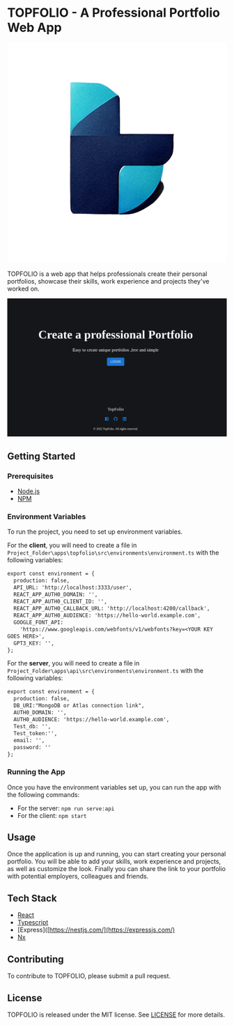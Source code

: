 # TOPFOLIO - A Professional Portfolio Web App

<p align="center">
  <img src="images/logoTF.png">
</p>

TOPFOLIO is a web app that helps professionals create their personal portfolios, showcase their skills, work experience and projects they've worked on.

<p align="center">
  <img src="images/Screenshot from 2022-11-28 16-16-49.png">
</p>

## Getting Started

### Prerequisites

* [Node.js](https://nodejs.org/en/)
* [NPM](https://www.npmjs.com/)

### Environment Variables

To run the project, you need to set up environment variables. 

For the **client**, you will need to create a file in `Project_Folder\apps\topfolio\src\environments\environment.ts` with the following variables:
```
export const environment = {
  production: false,
  API_URL: 'http://localhost:3333/user',
  REACT_APP_AUTH0_DOMAIN: '',
  REACT_APP_AUTH0_CLIENT_ID: '',
  REACT_APP_AUTH0_CALLBACK_URL: 'http://localhost:4200/callback',
  REACT_APP_AUTH0_AUDIENCE: 'https://hello-world.example.com',
  GOOGLE_FONT_API:
    'https://www.googleapis.com/webfonts/v1/webfonts?key=<YOUR KEY GOES HERE>',
  GPT3_KEY: '',
};
```
For the **server**, you will need to create a file in `Project_Folder\apps\api\src\environments\environment.ts` with the following variables:
```
export const environment = {
  production: false,
  DB_URI:"MongoDB or Atlas connection link",
  AUTH0_DOMAIN: '',
  AUTH0_AUDIENCE: 'https://hello-world.example.com',
  Test_db: '',
  Test_token:'',
  email: '',
  password: ''
};
```


### Running the App

Once you have the environment variables set up, you can run the app with the following commands: 

* For the server: `npm run serve:api`
* For the client: `npm start`

## Usage

Once the application is up and running, you can start creating your personal portfolio. You will be able to add your skills, work experience and projects, as well as customize the look. Finally you can share the link to your portfolio with potential employers, colleagues and friends.

## Tech Stack

* [React](https://reactjs.org/)
* [Typescript](https://www.typescriptlang.org/)
* [Express]([https://nestjs.com/](https://expressjs.com/)
* [Nx](https://nx.dev/)

## Contributing

To contribute to TOPFOLIO, please submit a pull request.

## License

TOPFOLIO is released under the MIT license. See [LICENSE](LICENSE) for more details.
